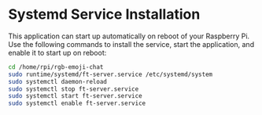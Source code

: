 # Systemd Service Installation

This application can start up automatically on reboot of your Raspberry Pi. Use the following commands to install the service, start the application, and enable it to start up on reboot:

```bash
cd /home/rpi/rgb-emoji-chat
sudo runtime/systemd/ft-server.service /etc/systemd/system
sudo systemctl daemon-reload
sudo systemctl stop ft-server.service
sudo systemctl start ft-server.service
sudo systemctl enable ft-server.service
```